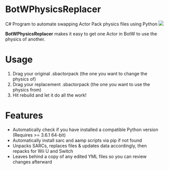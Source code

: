 # BotWPhysicsReplacer
C# Program to automate swapping Actor Pack physics files using Python
![](https://i.imgur.com/NhhaDB7.png)

**BotWPhysicsReplacer** makes it easy to get one Actor in BotW to use the physics of another.
# Usage
1. Drag your original .sbactorpack (the one you want to change the physics of)
2. Drag your replacement .sbactorpack (the one you want to use the physics from)
3. Hit rebuild and let it do all the work!
# Features
- Automatically check if you have installed a compatible Python version (Requires >= 3.6.1 64-bit)
- Automatically install sarc and aamp scripts via pip if not found
- Unpacks SARCs, replaces files & updates data accordingly, then repacks for Wii U and Switch
- Leaves behind a copy of any edited YML files so you can review changes afterward
